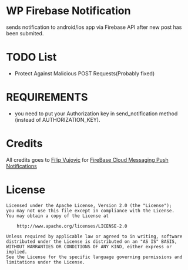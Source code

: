 WP Firebase Notification
=================

sends notification to android/ios app via Firebase API after new post has been submited.


TODO List
=======

- Protect Against Malicious POST Requests(Probably fixed)


REQUIREMENTS
=======

- you need to put your Authorization key in send_notification method (instead of AUTHORIZATION_KEY).

Credits
=======

All credits goes to [Filip Vujovic](https://github.com/miskoajkula) for [FireBase Cloud Messaging Push Notifications](https://github.com/miskoajkula/Fcm)


License
=======

```license
Licensed under the Apache License, Version 2.0 (the "License");
you may not use this file except in compliance with the License.
You may obtain a copy of the License at

    http://www.apache.org/licenses/LICENSE-2.0

Unless required by applicable law or agreed to in writing, software
distributed under the License is distributed on an "AS IS" BASIS,
WITHOUT WARRANTIES OR CONDITIONS OF ANY KIND, either express or implied.
See the License for the specific language governing permissions and
limitations under the License.
```
